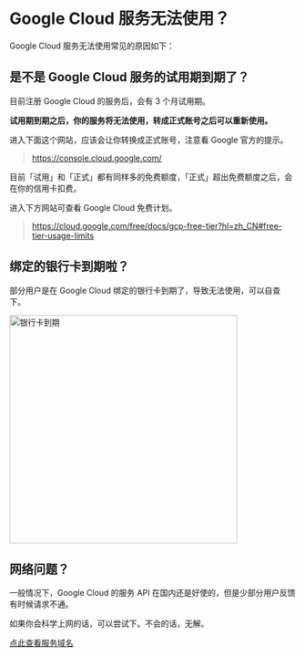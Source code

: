 # Google Cloud 服务无法使用？

Google Cloud 服务无法使用常见的原因如下：

## 是不是 Google Cloud 服务的试用期到期了？

目前注册 Google Cloud 的服务后，会有 3 个月试用期。

**试用期到期之后，你的服务将无法使用，转成正式账号之后可以重新使用。**

进入下面这个网站，应该会让你转换成正式账号，注意看 Google 官方的提示。

> https://console.cloud.google.com/

目前「试用」和「正式」都有同样多的免费额度，「正式」超出免费额度之后，会在你的信用卡扣费。

进入下方网站可查看 Google Cloud 免费计划。

> https://cloud.google.com/free/docs/gcp-free-tier?hl=zh_CN#free-tier-usage-limits

## 绑定的银行卡到期啦？

部分用户是在 Google Cloud 绑定的银行卡到期了，导致无法使用，可以自查下。

<img src="https://gh.wwang.de/ripperhe/oss/master/2022/0110/card-error.jpg" alt="银行卡到期" width=400 />

## 网络问题？

一般情况下，Google Cloud 的服务 API 在国内还是好使的，但是少部分用户反馈有时候请求不通。

如果你会科学上网的话，可以尝试下。不会的话，无解。

[点此查看服务域名](faq/service-proxy.md)
